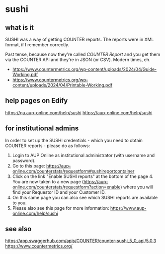 # sushi

## what is it
SUSHI was a way of getting COUNTER reports. The reports were in XML format, if I remember correctly.

Past tense, because now they're called _COUNTER Report_ and you get them via the COUNTER API and they're in JSON (or CSV). Modern times, eh.

- https://www.countermetrics.org/wp-content/uploads/2024/04/Guide-Working.pdf
- https://www.countermetrics.org/wp-content/uploads/2024/04/Printable-Working.pdf


## help pages on Edify
https://qa.aup-online.com/help/sushi
https://aup-online.com/help/sushi


## for institutional admins
In order to set up the SUSHI credentials - which you need to obtain COUNTER reports - please do as follows:

1. Login to AUP Online as institutional administrator (with username and password). 
2. Go to this page: https://aup-online.com/counterstats/requestform#sushireportcontainer
3. Click on the link "Enable SUSHI reports" at the bottom of the page 4. You are now taken to a new page (https://aup-online.com/counterstats/requestform?action=enable) where you will find your Requestor ID and your Customer ID. 
5. On this same page you can also see which SUSHI reports are available to you.
6. Please also see this page for more information: https://www.aup-online.com/help/sushi



## see also

https://app.swaggerhub.com/apis/COUNTER/counter-sushi_5_0_api/5.0.3
https://www.countermetrics.org/
